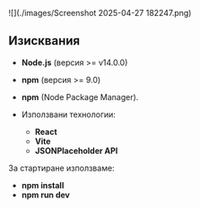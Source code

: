 ![](./images/Screenshot 2025-04-27 182247.png)
## Изисквания

- **Node.js** (версия >= v14.0.0)
- **npm** (версия >= 9.0)

- **npm** (Node Package Manager).

- Използвани технологии:
  - **React**
  - **Vite**
  - **JSONPlaceholder API**

За стартиране използваме:
  - **npm install**
  - **npm run dev**